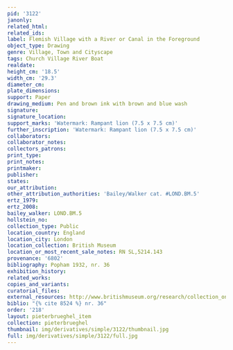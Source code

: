 ```yaml
---
pid: '3122'
janonly: 
related_html: 
related_ids: 
label: Flemish Village with a River or Canal in the Foreground
object_type: Drawing
genre: Village, Town and Cityscape
tags: Church Village River Boat
realdate: 
height_cm: '18.5'
width_cm: '29.3'
diameter_cm: 
plate_dimensions: 
support: Paper
drawing_medium: Pen and brown ink with brown and blue wash
signature: 
signature_location: 
support_marks: 'Watermark: Rampant lion (7.5 x 7.5 cm)'
further_inscription: 'Watermark: Rampant lion (7.5 x 7.5 cm)'
collaborators: 
collaborator_notes: 
collectors_patrons: 
print_type: 
print_notes: 
printmaker: 
publisher: 
states: 
our_attribution: 
other_attribution_authorities: 'Bailey/Walker cat. #LOND.BM.5'
ertz_1979: 
ertz_2008: 
bailey_walker: LOND.BM.5
hollstein_no: 
collection_type: Public
location_country: England
location_city: London
location_collection: British Museum
location_or_most_recent_sale_notes: RN SL,5214.143
provenance: '6802'
bibliography: Popham 1932, nr. 36
exhibition_history: 
related_works: 
copies_and_variants: 
curatorial_files: 
external_resources: http://www.britishmuseum.org/research/collection_online/collection_object_details.aspx?objectId=710344&partId=1&searchText=SL%2C5214.143&page=1
biblio: "{% cite 8524 %} nr. 36"
order: '218'
layout: pieterbrueghel_item
collection: pieterbrueghel
thumbnail: img/derivatives/simple/3122/thumbnail.jpg
full: img/derivatives/simple/3122/full.jpg
---
```

